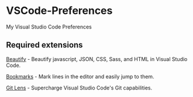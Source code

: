 # VSCode-Preferences
My Visual Studio Code Preferences

## Required extensions
[Beautify](https://marketplace.visualstudio.com/items?itemName=HookyQR.beautify) - Beautify javascript, JSON, CSS, Sass, and HTML in Visual Studio Code.

[Bookmarks](https://marketplace.visualstudio.com/items?itemName=alefragnani.Bookmarks) - Mark lines in the editor and easily jump to them.

[Git Lens](https://marketplace.visualstudio.com/items?itemName=eamodio.gitlens) - Supercharge Visual Studio Code's Git capabilities.